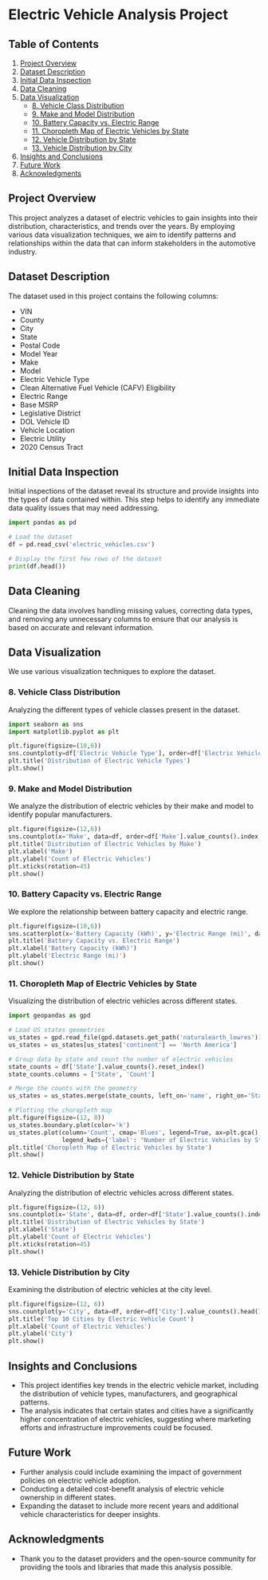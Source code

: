 
# Electric Vehicle Analysis Project

## **Table of Contents**
1. [Project Overview](#project-overview)
2. [Dataset Description](#dataset-description)
3. [Initial Data Inspection](#initial-data-inspection)
4. [Data Cleaning](#data-cleaning)
5. [Data Visualization](#data-visualization)
   - [8. Vehicle Class Distribution](#vehicle-class-distribution)
   - [9. Make and Model Distribution](#make-and-model-distribution)
   - [10. Battery Capacity vs. Electric Range](#battery-capacity-vs-electric-range)
   - [11. Choropleth Map of Electric Vehicles by State](#choropleth-map-of-electric-vehicles-by-state)
   - [12. Vehicle Distribution by State](#vehicle-distribution-by-state)
   - [13. Vehicle Distribution by City](#vehicle-distribution-by-city)
6. [Insights and Conclusions](#insights-and-conclusions)
7. [Future Work](#future-work)
8. [Acknowledgments](#acknowledgments)

## **Project Overview**
This project analyzes a dataset of electric vehicles to gain insights into their distribution, characteristics, and trends over the years. By employing various data visualization techniques, we aim to identify patterns and relationships within the data that can inform stakeholders in the automotive industry.

## **Dataset Description**
The dataset used in this project contains the following columns:
- VIN
- County
- City
- State
- Postal Code
- Model Year
- Make
- Model
- Electric Vehicle Type
- Clean Alternative Fuel Vehicle (CAFV) Eligibility
- Electric Range
- Base MSRP
- Legislative District
- DOL Vehicle ID
- Vehicle Location
- Electric Utility
- 2020 Census Tract

## **Initial Data Inspection**
Initial inspections of the dataset reveal its structure and provide insights into the types of data contained within. This step helps to identify any immediate data quality issues that may need addressing.

```python
import pandas as pd

# Load the dataset
df = pd.read_csv('electric_vehicles.csv')

# Display the first few rows of the dataset
print(df.head())
```

## **Data Cleaning**
Cleaning the data involves handling missing values, correcting data types, and removing any unnecessary columns to ensure that our analysis is based on accurate and relevant information.

## **Data Visualization**
We use various visualization techniques to explore the dataset.

### **8. Vehicle Class Distribution**
Analyzing the different types of vehicle classes present in the dataset.

```python
import seaborn as sns
import matplotlib.pyplot as plt

plt.figure(figsize=(10,6))
sns.countplot(y=df['Electric Vehicle Type'], order=df['Electric Vehicle Type'].value_counts().index, palette='coolwarm')
plt.title('Distribution of Electric Vehicle Types')
plt.show()
```

### **9. Make and Model Distribution**
We analyze the distribution of electric vehicles by their make and model to identify popular manufacturers.

```python
plt.figure(figsize=(12,6))
sns.countplot(x='Make', data=df, order=df['Make'].value_counts().index, palette='viridis')
plt.title('Distribution of Electric Vehicles by Make')
plt.xlabel('Make')
plt.ylabel('Count of Electric Vehicles')
plt.xticks(rotation=45)
plt.show()
```

### **10. Battery Capacity vs. Electric Range**
We explore the relationship between battery capacity and electric range.

```python
plt.figure(figsize=(10,6))
sns.scatterplot(x='Battery Capacity (kWh)', y='Electric Range (mi)', data=df, hue='Make', palette='tab10')
plt.title('Battery Capacity vs. Electric Range')
plt.xlabel('Battery Capacity (kWh)')
plt.ylabel('Electric Range (mi)')
plt.show()
```

### **11. Choropleth Map of Electric Vehicles by State**
Visualizing the distribution of electric vehicles across different states.

```python
import geopandas as gpd

# Load US states geometries
us_states = gpd.read_file(gpd.datasets.get_path('naturalearth_lowres'))
us_states = us_states[us_states['continent'] == 'North America']

# Group data by state and count the number of electric vehicles
state_counts = df['State'].value_counts().reset_index()
state_counts.columns = ['State', 'Count']

# Merge the counts with the geometry
us_states = us_states.merge(state_counts, left_on='name', right_on='State', how='left').fillna(0)

# Plotting the choropleth map
plt.figure(figsize=(12, 8))
us_states.boundary.plot(color='k')
us_states.plot(column='Count', cmap='Blues', legend=True, ax=plt.gca(),
               legend_kwds={'label': "Number of Electric Vehicles by State", 'orientation': "horizontal"})
plt.title('Choropleth Map of Electric Vehicles by State')
plt.show()
```

### **12. Vehicle Distribution by State**
Analyzing the distribution of electric vehicles across different states.

```python
plt.figure(figsize=(12, 6))
sns.countplot(x='State', data=df, order=df['State'].value_counts().index, palette='viridis')
plt.title('Distribution of Electric Vehicles by State')
plt.xlabel('State')
plt.ylabel('Count of Electric Vehicles')
plt.xticks(rotation=45)
plt.show()
```

### **13. Vehicle Distribution by City**
Examining the distribution of electric vehicles at the city level.

```python
plt.figure(figsize=(12, 6))
sns.countplot(y='City', data=df, order=df['City'].value_counts().head(10).index, palette='magma')
plt.title('Top 10 Cities by Electric Vehicle Count')
plt.xlabel('Count of Electric Vehicles')
plt.ylabel('City')
plt.show()
```

## **Insights and Conclusions**
- This project identifies key trends in the electric vehicle market, including the distribution of vehicle types, manufacturers, and geographical patterns. 
- The analysis indicates that certain states and cities have a significantly higher concentration of electric vehicles, suggesting where marketing efforts and infrastructure improvements could be focused.

## **Future Work**
- Further analysis could include examining the impact of government policies on electric vehicle adoption.
- Conducting a detailed cost-benefit analysis of electric vehicle ownership in different states.
- Expanding the dataset to include more recent years and additional vehicle characteristics for deeper insights.

## **Acknowledgments**
- Thank you to the dataset providers and the open-source community for providing the tools and libraries that made this analysis possible.

